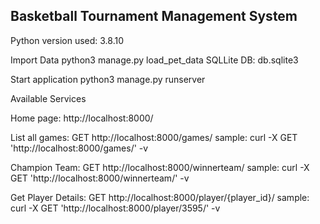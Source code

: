 Basketball Tournament Management System
---------------------------------------

Python version used: 3.8.10

Import Data
python3 manage.py load_pet_data
SQLLite DB: db.sqlite3 

Start application
python3 manage.py runserver

Available Services

Home page: http://localhost:8000/

List all games: GET http://localhost:8000/games/
sample: curl -X GET 'http://localhost:8000/games/' -v

Champion Team: GET http://localhost:8000/winnerteam/
sample: curl -X GET 'http://localhost:8000/winnerteam/' -v

Get Player Details: GET http://localhost:8000/player/{player_id}/
sample: curl -X GET 'http://localhost:8000/player/3595/' -v
